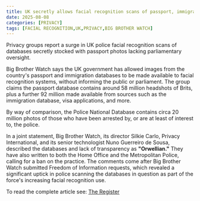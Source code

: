 ```yaml
---
title: UK secretly allows facial recognition scans of passport, immigration databases
date: 2025-08-08
categories: [PRIVACY]
tags: [FACIAL RECOGNITION,UK,PRIVACY,BIG BROTHER WATCH]
---
```


Privacy groups report a surge in UK police facial recognition scans of databases secretly stocked with passport photos lacking parliamentary oversight. 

Big Brother Watch says the UK government has allowed images from the country's passport and immigration databases to be made available to facial recognition systems, without informing the public or parliament. The group claims the passport database contains around 58 million headshots of Brits, plus a further 92 million made available from sources such as the immigration database, visa applications, and more.

By way of comparison, the Police National Database contains circa 20 million photos of those who have been arrested by, or are at least of interest to, the police.

In a joint statement, Big Brother Watch, its director Silkie Carlo, Privacy International, and its senior technologist Nuno Guerreiro de Sousa, described the databases and lack of transparency as **"Orwellian."** They have also written to both the Home Office and the Metropolitan Police, calling for a ban on the practice. The comments come after Big Brother Watch submitted Freedom of Information requests, which revealed a significant uptick in police scanning the databases in question as part of the force's increasing facial recognition use.

To read the complete article see: [The Register](https://www.theregister.com/2025/08/08/uk_secretly_allows_facial_recognition/)  